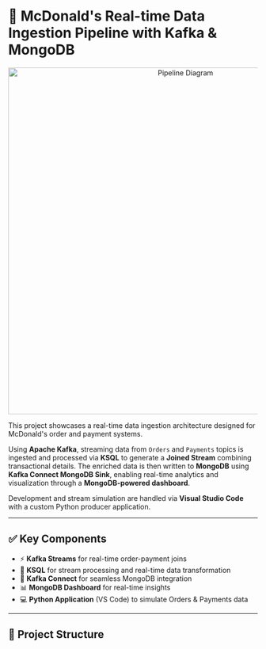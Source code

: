 # 🍔 McDonald's Real-time Data Ingestion Pipeline with Kafka & MongoDB

<p align="center">
  <img src="assets/Mcdonalds.png" alt="Pipeline Diagram" width="700"/>
</p>

This project showcases a real-time data ingestion architecture designed for McDonald's order and payment systems.

Using **Apache Kafka**, streaming data from `Orders` and `Payments` topics is ingested and processed via **KSQL** to generate a **Joined Stream** combining transactional details. The enriched data is then written to **MongoDB** using **Kafka Connect MongoDB Sink**, enabling real-time analytics and visualization through a **MongoDB-powered dashboard**. 

Development and stream simulation are handled via **Visual Studio Code** with a custom Python producer application.

---

## ✅ Key Components

- ⚡ **Kafka Streams** for real-time order-payment joins  
- 🧠 **KSQL** for stream processing and real-time data transformation  
- 🔗 **Kafka Connect** for seamless MongoDB integration  
- 📊 **MongoDB Dashboard** for real-time insights  
- 💻 **Python Application** (VS Code) to simulate Orders & Payments data

---

## 📁 Project Structure

